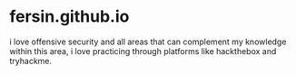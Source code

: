 # fersin.github.io
i love offensive security and all areas that can complement my knowledge within this area, i love practicing through platforms like hackthebox and tryhackme.
